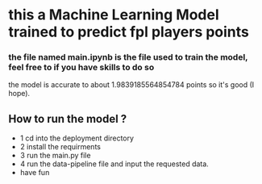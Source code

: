 # this a Machine Learning Model trained to predict fpl players points 
### the file named main.ipynb is the file used to train the model, feel free to  if you have skills to do so
the model is accurate to about 1.9839185564854784 points so it's good (I hope).
## How to run the model ?
- 1 cd into the deployment directory
- 2 install the requirments
- 3 run the main.py file
- 4 run the data-pipeline file and input the requested data.
- have fun
